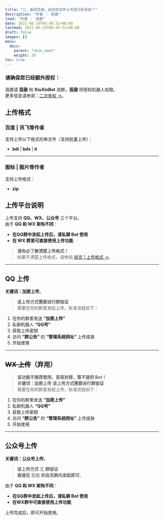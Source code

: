 ```yaml
---
title: "二、鉴权完成，如何将文件上传至打标系统？"
description: "作者 ｜ 孤傲"
lead: "作者 ｜ 孤傲"
date: 2021-08-19T08:49:31+00:00
lastmod: 2021-08-19T08:49:31+00:00
draft: false
images: []
menu:
  docs:
    parent: "skin_user"
    weight: 20
toc: true
---
```


### 请确保您已经额外授权：

请邀请 **孤傲** 和 **XiuXinBot** 进群，**孤傲** 将授权机器人权限。  
更多信息请参阅：[二次鉴权  →](/docs/mark_user/skin_user/authentication/)。

## 上传格式

### 百度 | 讯飞等作者

支持上传以下格式的单文件（支持批量上传）：

- **bdi** | **bds** | **it**

---

### 图标 | 图片等作者

支持上传格式：

- **zip**

## 上传平台说明

上传支持 **QQ、WX、公众号** 三个平台。  
由于 **QQ 和 WX 架构不同**：

- **在QQ群中发起上传后，请私聊 Bot 使用**
- **在 WX 群里可直接使用上传功能**

> **请务必了解清楚上传格式！**  
> 如果不清楚上传格式，请参阅 [阅览 | 上传格式 →](/docs/mark_user/uploadformat/)。

---

## QQ 上传

**关键词：加密上传**。

> **该上传方式需要进行群验证**  
> 需要在你的群里发起上传，标准流程如下：

1. 在你的群里发送 **“加密上传”**
2. 私聊机器人 **“QQ号”**
3. 获取上传密钥
4. 访问 **“群公告”** 的 **“管理系统网址”** 上传皮肤
5. 开始使用

---

## ~~WX 上传~~（弃用）

> **该功能不推荐使用，容易封禁，暂不提供 Bot！**  
> **关键词：加密上传**
> **该上传方式需要进行群验证**  
> 需要在你的群里发起上传，标准流程如下：

1. 在你的群里发送 **“加密上传”**
2. 私聊机器人 **“QQ号”**
3. 获取上传密钥
4. 访问 **“群公告”** 的 **“管理系统网址”** 上传皮肤
5. 开始使用

---

## 公众号上传

**关键词：公众号上传**。

> **该上传方式** 无 **群验证**  
> **直接在** 孤傲 **的会员群内发起即可**。

由于 **QQ 和 WX 架构不同**：

- **在QQ群中发起上传后，请私聊 Bot 使用**
- **在WX群中可直接使用上传功能**

上传完成后，即可开始使用。
